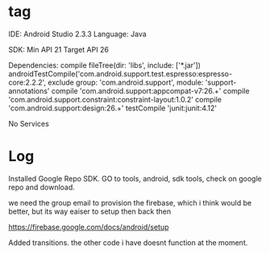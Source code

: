 # tag

IDE: Android Studio 2.3.3
Language: Java

SDK: Min API 21
     Target API 26

Dependencies: 
    compile fileTree(dir: 'libs', include: ['*.jar'])
    androidTestCompile('com.android.support.test.espresso:espresso-core:2.2.2', 
    exclude group: 'com.android.support', module: 'support-annotations'
    compile 'com.android.support:appcompat-v7:26.+'
    compile 'com.android.support.constraint:constraint-layout:1.0.2'
    compile 'com.android.support:design:26.+'
    testCompile 'junit:junit:4.12'
    
No Services

# Log

Installed Google Repo SDK. GO to tools, android, sdk tools, check on google repo and download.

we need the group email to provision the firebase, which i think would be better, but its way eaiser to setup then back then

https://firebase.google.com/docs/android/setup

Added transitions. the other code i have doesnt function at the moment. 

